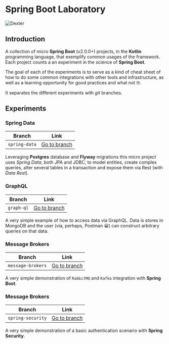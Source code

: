 # Spring Boot Laboratory

![Dexter](https://i.ebayimg.com/images/g/ntAAAOSw0rdcAEgr/s-l300.jpg)

## Introduction
A collection of micro **Spring Boot** (v2.0.0+) projects, in the **Kotlin** programming language, that exemplify common usages of the framework. Each project counts a an experiment in the science of **Spring Boot**.

The goal of each of the experiments is to serve as a kind of cheat sheet of how to do some common integrations with other tools and infrastructure, as well as a learning opportunity for good practices and what not 🤓️. 

It separates the different experiments with _git_ branches.

##  Experiments
### Spring Data

| Branch        | Link          |
| ------------- |:-------------:| 
| `spring-data` | [Go to branch](https://github.com/analog-alex/springboot-ktl-laboratory/tree/spring-data)     |

Leveraging **Postgres** database and **Flyway** migrations this micro project uses *Spring Data*, both JPA and JDBC, to model entities, create complex queries, alter several tables in a transaction and expose them via Rest (with *Data Rest*).

### GraphQL
| Branch        | Link          |
| ------------- |:-------------:| 
| `graph-ql` | [Go to branch](https://github.com/analog-alex/springboot-ktl-laboratory/tree/graph-ql)     |

A very simple example of how to access data via GraphQL. Data is stores in MongoDB and the user (via, perhaps, Postman 😀️) can construct arbitrary queries on that data.

### Message Brokers
| Branch        | Link          |
| ------------- |:-------------:| 
| `message-brokers` | [Go to branch](https://github.com/analog-alex/springboot-ktl-laboratory/tree/message-brokers)     |

A very simple demonstration of `RabbitMQ` and `Kafka` integration with **Spring Boot**.

### Message Brokers
| Branch        | Link          |
| ------------- |:-------------:| 
| `spring-security` | [Go to branch](https://github.com/analog-alex/springboot-ktl-laboratory/tree/spring-security)     |

A very simple demonstration of a basic authentication scenario with **Spring Security**.
